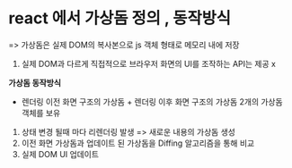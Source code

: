 # **react 에서 가상돔 정의 , 동작방식** 


=> 가상돔은 실제 DOM의 복사본으로 js 객체 형태로 메모리 내에 저장

1. 실제 DOM과 다르게 직접적으로 브라우저 화면의 UI를 조작하는 API는 제공 x 


**가상돔 동작방식**

- 렌더링 이전 화면 구조의 가상돔 + 렌더링 이후 화면 구조의 가상돔 2개의 가상돔 객체를 보유

1. 상태 변경 될때 마다 리렌더링 발생 => 새로운 내용의 가상돔 생성
2. 이전 화면 가상돔과 업데이트 된 가상돔을 Diffing 알고리즘을 통해 비교 
3. 실제 DOM UI 업데이트 
